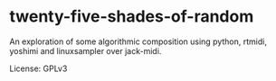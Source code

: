 twenty-five-shades-of-random
============================

An exploration of some algorithmic composition 
using python, rtmidi, yoshimi and linuxsampler over
jack-midi.

License: GPLv3




